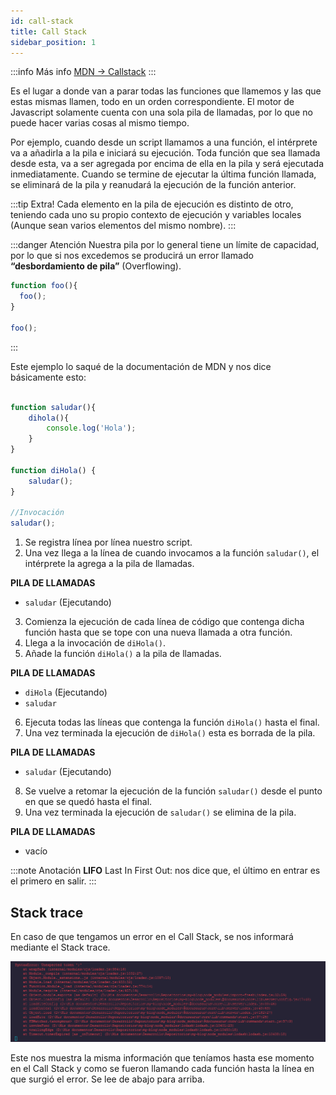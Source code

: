 ```yaml
---
id: call-stack
title: Call Stack
sidebar_position: 1
---
```


:::info Más info
[MDN -> Callstack](https://developer.mozilla.org/es/docs/Glossary/Call_stack)
:::

Es el lugar a donde van a parar todas las funciones que llamemos y las que estas mismas llamen, todo en un orden correspondiente. 
El motor de Javascript solamente cuenta con una sola pila de llamadas, por lo que no puede hacer varias cosas al mismo tiempo.

Por ejemplo, cuando desde un script llamamos a una función, el intérprete va a añadirla a la pila e iniciará su ejecución. 
Toda función que sea llamada desde esta, va a ser agregada por encima de ella en la pila y será ejecutada inmediatamente. 
Cuando se termine de ejecutar la última función llamada, se eliminará de la pila y reanudará  la ejecución de la función anterior.

:::tip Extra!
Cada elemento en la pila de ejecución es distinto de otro, teniendo cada uno su propio contexto de ejecución y variables locales (Aunque sean varios elementos del mismo nombre).
:::

:::danger Atención
Nuestra pila por lo general tiene un límite de capacidad, por lo que si nos excedemos se producirá un error llamado **“desbordamiento de pila”** (Overflowing).
```js
function foo(){
  foo();
}

foo();
```
:::

Este ejemplo lo saqué de la documentación de MDN y nos dice básicamente esto: 

```js

function saludar(){
    dihola(){
        console.log('Hola');
    }
}

function diHola() {
    saludar();
}

//Invocación
saludar();
```

1. Se registra línea por línea nuestro script.
2. Una vez llega a la línea de cuando invocamos a la función ```saludar()```, el intérprete la agrega a la pila de llamadas.

**PILA DE LLAMADAS**
- ```saludar``` (Ejecutando)


3. Comienza la ejecución de cada línea de código que contenga dicha función hasta que se tope con una nueva llamada a otra función.
4. Llega a la invocación de ```diHola()```.
5. Añade la función ```diHola()``` a la pila de llamadas.

**PILA DE LLAMADAS**
- ```diHola``` (Ejecutando)
- ```saludar```

6. Ejecuta todas las líneas que contenga la función ```diHola()``` hasta el final. 
7. Una vez terminada la ejecución de ```diHola()``` esta es borrada de la pila.

**PILA DE LLAMADAS**
* ```saludar``` (Ejecutando)

8. Se vuelve a retomar la ejecución de la función ```saludar()``` desde el punto en que se quedó hasta el final. 
9. Una vez terminada la ejecución de ```saludar()``` se elimina de la pila.

**PILA DE LLAMADAS** 
- vacío

:::note Anotación
**LIFO** Last In First Out: nos dice que, el último en entrar es el primero en salir.
:::


## Stack trace
En caso de que tengamos un error en el Call Stack, se nos informará mediante el Stack trace.

![Stacktrace](./images/stack-trace.PNG)

Este nos muestra la misma información que teníamos hasta ese momento en el Call Stack y como se fueron llamando cada función hasta la línea en que surgió el error. Se lee de abajo para arriba. 
